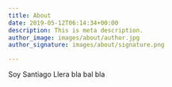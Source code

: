 ```yaml
---
title: About
date: 2019-05-12T06:14:34+00:00
description: This is meta description.
author_image: images/about/author.jpg
author_signature: images/about/signature.png

---
```

Soy Santiago Llera bla bal bla
